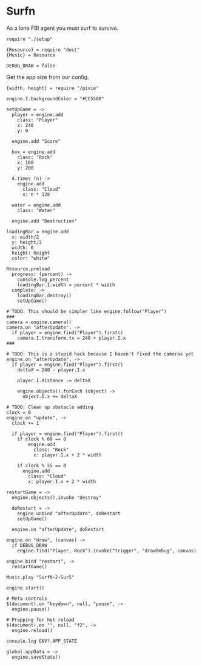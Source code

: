 Surfn
=====

As a lone FBI agent you must surf to survive.

    require "./setup"

    {Resource} = require "dust"
    {Music} = Resource

    DEBUG_DRAW = false

Get the app size from our config.

    {width, height} = require "/pixie"

    engine.I.backgroundColor = "#CC5500"

    setUpGame = ->
      player = engine.add
        class: "Player"
        x: 240
        y: 0

      engine.add "Score"

      box = engine.add
        class: "Rock"
        x: 160
        y: 200

      4.times (n) ->
        engine.add
          class: "Cloud"
          x: n * 128

      water = engine.add
        class: "Water"

      engine.add "Destruction"

    loadingBar = engine.add
      x: width/2
      y: height/2
      width: 0
      height: height
      color: "white"

    Resource.preload
      progress: (percent) ->
        console.log percent
        loadingBar.I.width = percent * width
      complete: ->
        loadingBar.destroy()
        setUpGame()

    # TODO: This should be simpler like engine.follow("Player")
    ###
    camera = engine.camera()
    camera.on "afterUpdate", ->
      if player = engine.find("Player").first()
        camera.I.transform.tx = 240 + player.I.x
    ###

    # TODO: This is a stupid hack because I haven't fixed the cameras yet
    engine.on "afterUpdate", ->
      if player = engine.find("Player").first()
        deltaX = 240 - player.I.x

        player.I.distance -= deltaX

        engine.objects().forEach (object) ->
          object.I.x += deltaX

    # TODO: Clean up obstacle adding
    clock = 0
    engine.on "update", ->
      clock += 1

      if player = engine.find("Player").first()
        if clock % 60 == 0
            engine.add
              class: "Rock"
              x: player.I.x + 2 * width

        if clock % 55 == 0
          engine.add
            class: "Cloud"
            x: player.I.x + 2 * width

    restartGame = ->
      engine.objects().invoke "destroy"

      doRestart = ->
        engine.unbind "afterUpdate", doRestart
        setUpGame()

      engine.on "afterUpdate", doRestart

    engine.on "draw", (canvas) ->
      if DEBUG_DRAW
        engine.find("Player, Rock").invoke("trigger", "drawDebug", canvas)

    engine.bind "restart", ->
      restartGame()

    Music.play "SurfN-2-Sur5"
 
    engine.start()

    # Meta controls
    $(document).on "keydown", null, "pause", ->
      engine.pause()

    # Prepping for hot reload
    $(document).on "", null, "f2", ->
      engine.reload()

    console.log ENV?.APP_STATE

    global.appData = ->
      engine.saveState()
